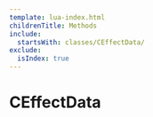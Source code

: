 ```yaml
---
template: lua-index.html
childrenTitle: Methods
include:
  startsWith: classes/CEffectData/
exclude:
  isIndex: true
---
```


# CEffectData
